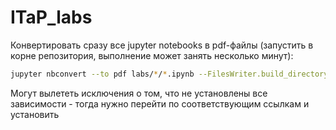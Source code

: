 # ITaP_labs
Конвертировать сразу все jupyter notebooks в pdf-файлы (запустить в корне репозитория, выполнение может занять несколько минут):
```sh
jupyter nbconvert --to pdf labs/*/*.ipynb --FilesWriter.build_directory=labs/export_jupyter
```
Могут вылететь исключения о том, что не установлены все зависимости - тогда нужно перейти по соответствующим ссылкам и установить
